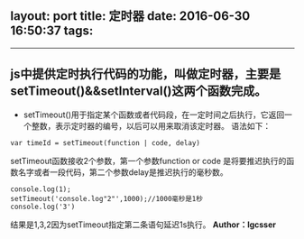 layout: port
title: 定时器
date: 2016-06-30 16:50:37
tags:
---
***
## js中提供定时执行代码的功能，叫做定时器，主要是setTimeout()&&setInterval()这两个函数完成。
* setTimeout()用于指定某个函数或者代码段，在一定时间之后执行，它返回一个整数，表示定时器的编号，以后可以用来取消该定时器。
语法如下：
```
var timeId = setTimeout(function | code, delay)
```
setTimeout函数接收2个参数，第一个参数function or code 是将要推迟执行的函数名字或者一段代码，第二个参数delay是推迟执行的毫秒数。
```
console.log(1);
setTimeout('console.log"2"',1000);//1000毫秒是1秒
console.log('3')
```
结果是1,3,2因为setTimeout指定第二条语句延迟1s执行。
**Author：lgcsser**
